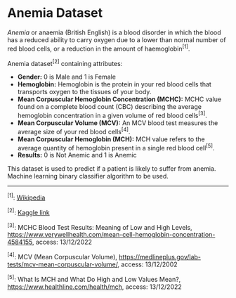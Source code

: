 # Anemia Dataset

*Anemia* or anaemia (British English) is a blood disorder in which the blood has a reduced ability to carry oxygen due to a lower than normal number of red blood cells, or a reduction in the amount of haemoglobin<sup>[1]</sup>.

Anemia dataset<sup>[2]</sup> containing attributes: 
- **Gender:** 0 is Male and 1 is Female
- **Hemoglobin:** Hemoglobin is the protein in your red blood cells that transports oxygen to the tissues of your body.
- **Mean Corpuscular Hemoglobin Concentration (MCHC):** MCHC value found on a complete blood count (CBC) describing the average hemoglobin concentration in a given volume of red blood cells<sup>[3]</sup>.
- **Mean Corpuscular Volume (MCV):** An MCV blood test measures the average size of your red blood cells<sup>[4]</sup>.
- **Mean Corpuscular Hemoglobin (MCH):** MCH value refers to the average quantity of hemoglobin present in a single red blood cell<sup>[5]</sup>.
- **Results:** 0 is Not Anemic and 1 is Anemic 

This dataset is used to predict if a patient is likely to suffer from anemia. Machine learning binary classifier algorithm to be used.

---

<sup>[1]</sup>: [Wikipedia](https://en.wikipedia.org/wiki/Anemia)

<sup>[2]</sup>: [Kaggle link](https://www.kaggle.com/datasets/biswaranjanrao/anemia-dataset)

<sup>[3]</sup>: MCHC Blood Test Results: Meaning of Low and High Levels, https://www.verywellhealth.com/mean-cell-hemoglobin-concentration-4584155, access: 13/12/2022

<sup>[4]</sup>: MCV (Mean Corpuscular Volume), https://medlineplus.gov/lab-tests/mcv-mean-corpuscular-volume/, access: 13/12/2002

<sup>[5]</sup>: What Is MCH and What Do High and Low Values Mean?, https://www.healthline.com/health/mch, access: 13/12/2022
